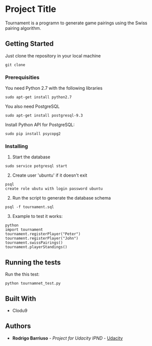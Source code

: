# Project Title

Tournament is a programn to generate game pairings using the Swiss pairing algorithm.

## Getting Started

Just clone the repository in your local machine

```
git clone 
```

### Prerequisities

You need Python 2.7 with the following libraries

```
sudo apt-get install python2.7
```

You also need PostgreSQL
```
sudo apt-get install postgresql-9.3
```

Install Python API for PostgreSQL:
```
sudo pip install psycopg2
```

### Installing

1. Start the database
```
sudo service potgresql start

```
2. Create user 'ubuntu' if it doesn't exit
```
psql 
create role ubutu with login password ubuntu
```

2. Run the script to generate the database schema
```
psql -f tournament.sql
```

3. Example to test it works:

 ```
python
import tournament
tournament.registerPlayer("Peter")
tournament.registerPlayer("John")
tournament.swissPairings()
tournament.playerStandings()
```

## Running the tests

Run the this test:
```
python tournamnet_test.py
``` 

## Built With

* Clodu9


## Authors

* **Rodrigo Barriuso** - *Project for Udacity IPND* - [Udacity](https://github.com/udacity/fullstack-nanodegree-vm)

 